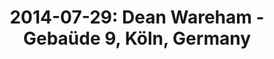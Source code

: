 ---
layout: show
title: '2014-07-29: Dean Wareham - Gebaüde 9, Köln, Germany'
name: 2014-07-29-dean-wareham-gebaude-9-koln-germany
artist: 'Dean Wareham'
show-venue: 'Gebaüde 9, Köln, Germany'
show-setlist: 
show-date: 2014-07-29
category: 2014
show-radio: 
show-lastfm: 
show-cancelled: 
performers: 
facebook-event-url: 
show-poster-url: 
show-ticket-url: 
show-venue-website: 
show-additional: 
---